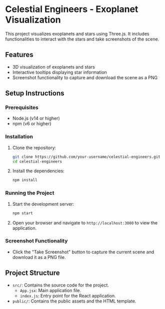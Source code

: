 # Celestial Engineers - Exoplanet Visualization

This project visualizes exoplanets and stars using Three.js. It includes functionalities to interact with the stars and take screenshots of the scene.

## Features

- 3D visualization of exoplanets and stars
- Interactive tooltips displaying star information
- Screenshot functionality to capture and download the scene as a PNG

## Setup Instructions

### Prerequisites

- Node.js (v14 or higher)
- npm (v6 or higher)

### Installation

1. Clone the repository:
    ```bash
    git clone https://github.com/your-username/celestial-engineers.git
    cd celestial-engineers
    ```
2. Install the dependencies:
    ```bash
    npm install
    ```

### Running the Project

1. Start the development server:
    ```bash
    npm start
    ```

2. Open your browser and navigate to `http://localhost:3000` to view the application.

### Screenshot Functionality

- Click the "Take Screenshot" button to capture the current scene and download it as a PNG file.

## Project Structure

- `src/`: Contains the source code for the project.
  - `App.jsx`: Main application file.
  - `index.js`: Entry point for the React application.
- `public/`: Contains the public assets and the HTML template.
